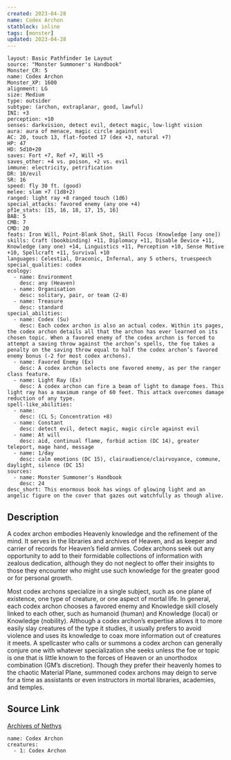 ```yaml
---
created: 2023-04-28
name: Codex Archon
statblock: inline
tags: [monster]
updated: 2023-04-28
---
```

```statblock
layout: Basic Pathfinder 1e Layout
source: "Monster Summoner's Handbook"
Monster_CR: 5
name: Codex Archon
Monster_XP: 1600
alignment: LG
size: Medium
type: outsider
subtype: (archon, extraplanar, good, lawful)
INI: +3
perception: +10
senses: darkvision, detect evil, detect magic, low-light vision
aura: aura of menace, magic circle against evil
AC: 20, touch 13, flat-footed 17 (dex +3, natural +7)
HP: 47
HD: 5d10+20
saves: Fort +7, Ref +7, Will +5
saves_other: +4 vs. poison, +2 vs. evil
immune: electricity, petrification
DR: 10/evil
SR: 16
speed: fly 30 ft. (good)
melee: slam +7 (1d8+2)
ranged: light ray +8 ranged touch (1d6)
special_attacks: favored enemy (any one +4)
pf1e_stats: [15, 16, 18, 17, 15, 16]
BAB: 5
CMB: 7
CMD: 20
feats: Iron Will, Point-Blank Shot, Skill Focus (Knowledge [any one])
skills: Craft (bookbinding) +11, Diplomacy +11, Disable Device +11, Knowledge (any one) +14, Linguistics +11, Perception +10, Sense Motive +10, Spellcraft +11, Survival +10
languages: Celestial, Draconic, Infernal, any 5 others, truespeech
special_qualities: codex
ecology:
  - name: Environment
    desc: any (Heaven)
  - name: Organisation
    desc: solitary, pair, or team (2-8)
  - name: Treasure
    desc: standard
special_abilities:
  - name: Codex (Su)
    desc: Each codex archon is also an actual codex. Within its pages, the codex archon details all that the archon has ever learned on its chosen topic. When a favored enemy of the codex archon is forced to attempt a saving throw against the archon’s spells, the foe takes a penalty on the saving throw equal to half the codex archon’s favored enemy bonus (-2 for most codex archons).
  - name: Favored Enemy (Ex)
    desc: A codex archon selects one favored enemy, as per the ranger class feature.
  - name: Light Ray (Ex)
    desc: A codex archon can fire a beam of light to damage foes. This light ray has a maximum range of 60 feet. This attack overcomes damage reduction of any type.
spell-like_abilities:
  - name:
    desc: (CL 5; Concentration +8)
  - name: Constant
    desc: detect evil, detect magic, magic circle against evil
  - name: At will
    desc: aid, continual flame, forbid action (DC 14), greater teleport, mage hand, message
  - name: 1/day
    desc: calm emotions (DC 15), clairaudience/clairvoyance, commune, daylight, silence (DC 15)
sources:
  - name: Monster Summoner's Handbook
    desc: 24
desc_short: This enormous book has wings of glowing light and an angelic figure on the cover that gazes out watchfully as though alive.
```
## Description
A codex archon embodies Heavenly knowledge and the refinement of the mind. It serves in the libraries and archives of Heaven, and as keeper and carrier of records for Heaven’s field armies. Codex archons seek out any opportunity to add to their formidable collections of information with zealous dedication, although they do not neglect to offer their insights to those they encounter who might use such knowledge for the greater good or for personal growth.

 Most codex archons specialize in a single subject, such as one plane of existence, one type of creature, or one aspect of mortal life. In general, each codex archon chooses a favored enemy and Knowledge skill closely linked to each other, such as humanoid (human) and Knowledge (local) or Knowledge (nobility). Although a codex archon’s expertise allows it to more easily slay creatures of the type it studies, it usually prefers to avoid violence and uses its knowledge to coax more information out of creatures it meets. A spellcaster who calls or summons a codex archon can generally conjure one with whatever specialization she seeks unless the foe or topic is one that is little known to the forces of Heaven or an unorthodox combination (GM’s discretion). Though they prefer their heavenly homes to the chaotic Material Plane, summoned codex archons may deign to serve for a time as assistants or even instructors in mortal libraries, academies, and temples.
## Source Link
[Archives of Nethys](https://aonprd.com/MonsterDisplay.aspx?ItemName=Codex%20Archon)
```encounter-table
name: Codex Archon
creatures:
  - 1: Codex Archon
```
